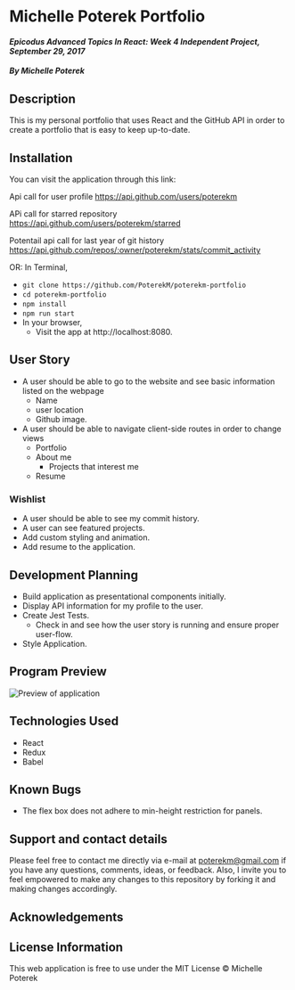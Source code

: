 # Michelle Poterek Portfolio
#### _Epicodus Advanced Topics In React: Week 4 Independent Project, September 29, 2017_
_**By Michelle Poterek**_

## Description
This is my personal portfolio that uses React and the GitHub API in order to create a portfolio that is easy to keep up-to-date.


## Installation
You can visit the application through this link:

Api call for user profile
https://api.github.com/users/poterekm

APi call for starred repository
https://api.github.com/users/poterekm/starred

Potentail api call for last year of git history
https://api.github.com/repos/:owner/poterekm/stats/commit_activity

OR:
In Terminal,
* `git clone https://github.com/PoterekM/poterekm-portfolio`
* `cd poterekm-portfolio`
* `npm install`
* `npm run start`
* In your browser,
  * Visit the app at http://localhost:8080.

## User Story
* A user should be able to go to the website and see basic information listed on the webpage
  * Name
  * user location
  * Github image.
* A user should be able to navigate client-side routes in order to change views
  * Portfolio
  * About me
    * Projects that interest me
  * Resume


### Wishlist
* A user should be able to see my commit history.
* A user can see featured projects.
* Add custom styling and animation.
* Add resume to the application.

## Development Planning
* Build application as presentational components initially.
* Display API information for my profile to the user.
* Create Jest Tests.
  * Check in and see how the user story is running and ensure proper user-flow.
* Style Application.

## Program Preview
![Preview of application](src/assets/img/program-display.png)

## Technologies Used
* React
* Redux
* Babel


## Known Bugs
* The flex box does not adhere to min-height restriction for panels.

## Support and contact details
Please feel free to contact me directly via e-mail at poterekm@gmail.com if you have any questions, comments, ideas, or feedback. Also, I invite you to feel empowered to make any changes to this repository by forking it and making changes accordingly.

## Acknowledgements

## License Information
This web application is free to use under the MIT License &copy; Michelle Poterek
